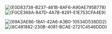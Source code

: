 ![{E0D83738-B237-461B-8AF6-A90AE795B778}](https://github.com/user-attachments/assets/01af2b0e-7087-4f88-93e9-0d90d9ed10be)
![{F0CE368A-847D-4A7B-8291-E1E753CFA4E9}](https://github.com/user-attachments/assets/731fe5b9-96cd-4bf6-98ae-95952671839a)

![{69A3AE86-18A1-42A6-A3B0-10534D538DD2}](https://github.com/user-attachments/assets/9bded9a7-6017-441e-b001-2fef8b82875e)
![{8C481882-230B-4081-BCAE-2721C4546DDD}](https://github.com/user-attachments/assets/3f42cc64-4758-476b-9535-bd4d45ba07b6)


